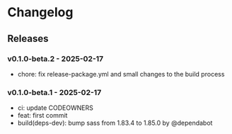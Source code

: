 # Changelog

## Releases

### v0.1.0-beta.2 - 2025-02-17

- chore: fix release-package.yml and small changes to the build process

### v0.1.0-beta.1 - 2025-02-17

- ci: update CODEOWNERS
- feat: first commit
- build(deps-dev): bump sass from 1.83.4 to 1.85.0 by @dependabot

